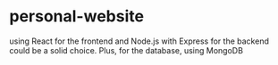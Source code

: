 # personal-website
using React for the frontend and Node.js with Express for the backend could be a solid choice. Plus, for the database, using MongoDB
